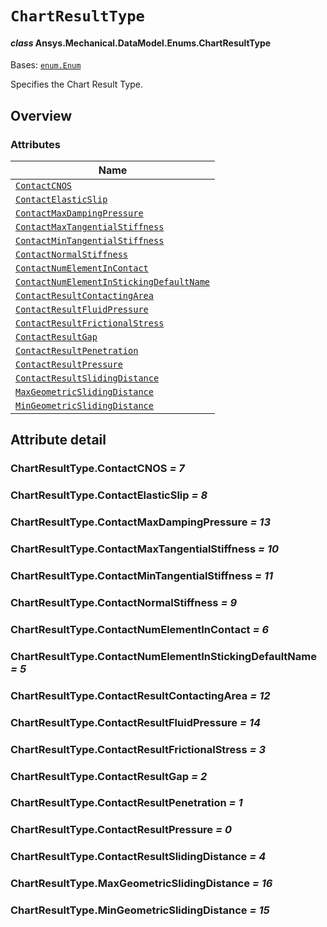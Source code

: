 # `ChartResultType`

<a id="ansys.mechanical.stubs.v242.Ansys.Mechanical.DataModel.Enums.ChartResultType"></a>

#### *class* Ansys.Mechanical.DataModel.Enums.ChartResultType

Bases: [`enum.Enum`](https://docs.python.org/3/library/enum.html#enum.Enum)

Specifies the Chart Result Type.

<!-- !! processed by numpydoc !! -->

<a id="overview"></a>

## Overview

### Attributes

| Name |
| ---------------------------------------------------------------------------------------------------------------------------------------------------------------------------- |
| [`ContactCNOS`](#ChartResultType.ContactCNOS) |
| [`ContactElasticSlip`](#ChartResultType.ContactElasticSlip) |
| [`ContactMaxDampingPressure`](#ChartResultType.ContactMaxDampingPressure) |
| [`ContactMaxTangentialStiffness`](#ChartResultType.ContactMaxTangentialStiffness) |
| [`ContactMinTangentialStiffness`](#ChartResultType.ContactMinTangentialStiffness) |
| [`ContactNormalStiffness`](#ChartResultType.ContactNormalStiffness) |
| [`ContactNumElementInContact`](#ChartResultType.ContactNumElementInContact) |
| [`ContactNumElementInStickingDefaultName`](#ChartResultType.ContactNumElementInStickingDefaultName) |
| [`ContactResultContactingArea`](#ChartResultType.ContactResultContactingArea) |
| [`ContactResultFluidPressure`](#ChartResultType.ContactResultFluidPressure) |
| [`ContactResultFrictionalStress`](#ChartResultType.ContactResultFrictionalStress) |
| [`ContactResultGap`](#ChartResultType.ContactResultGap) |
| [`ContactResultPenetration`](#ChartResultType.ContactResultPenetration) |
| [`ContactResultPressure`](#ChartResultType.ContactResultPressure) |
| [`ContactResultSlidingDistance`](#ChartResultType.ContactResultSlidingDistance) |
| [`MaxGeometricSlidingDistance`](#ChartResultType.MaxGeometricSlidingDistance) |
| [`MinGeometricSlidingDistance`](#ChartResultType.MinGeometricSlidingDistance) |

<a id="attribute-detail"></a>

## Attribute detail

<a id="ChartResultType.ContactCNOS"></a>

### ChartResultType.ContactCNOS *= 7*

<a id="ChartResultType.ContactElasticSlip"></a>

### ChartResultType.ContactElasticSlip *= 8*

<a id="ChartResultType.ContactMaxDampingPressure"></a>

### ChartResultType.ContactMaxDampingPressure *= 13*

<a id="ChartResultType.ContactMaxTangentialStiffness"></a>

### ChartResultType.ContactMaxTangentialStiffness *= 10*

<a id="ChartResultType.ContactMinTangentialStiffness"></a>

### ChartResultType.ContactMinTangentialStiffness *= 11*

<a id="ChartResultType.ContactNormalStiffness"></a>

### ChartResultType.ContactNormalStiffness *= 9*

<a id="ChartResultType.ContactNumElementInContact"></a>

### ChartResultType.ContactNumElementInContact *= 6*

<a id="ChartResultType.ContactNumElementInStickingDefaultName"></a>

### ChartResultType.ContactNumElementInStickingDefaultName *= 5*

<a id="ChartResultType.ContactResultContactingArea"></a>

### ChartResultType.ContactResultContactingArea *= 12*

<a id="ChartResultType.ContactResultFluidPressure"></a>

### ChartResultType.ContactResultFluidPressure *= 14*

<a id="ChartResultType.ContactResultFrictionalStress"></a>

### ChartResultType.ContactResultFrictionalStress *= 3*

<a id="ChartResultType.ContactResultGap"></a>

### ChartResultType.ContactResultGap *= 2*

<a id="ChartResultType.ContactResultPenetration"></a>

### ChartResultType.ContactResultPenetration *= 1*

<a id="ChartResultType.ContactResultPressure"></a>

### ChartResultType.ContactResultPressure *= 0*

<a id="ChartResultType.ContactResultSlidingDistance"></a>

### ChartResultType.ContactResultSlidingDistance *= 4*

<a id="ChartResultType.MaxGeometricSlidingDistance"></a>

### ChartResultType.MaxGeometricSlidingDistance *= 16*

<a id="ChartResultType.MinGeometricSlidingDistance"></a>

### ChartResultType.MinGeometricSlidingDistance *= 15*


